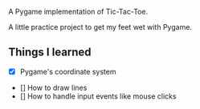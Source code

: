 A Pygame implementation of Tic-Tac-Toe.

A little practice project to get my feet wet with Pygame.

## Things I learned
- [X] Pygame's coordinate system
- [] How to draw lines
- [] How to handle input events like mouse clicks